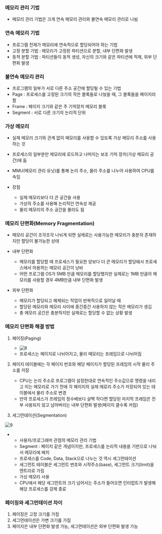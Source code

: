 ### 메모리 관리 기법

- 메모리 관리 기법은 크게 연속 메모리 관리와 불연속 메모리 관리로 나뉨



### 연속 메모리 기법

- 프로그램 전체가 메모리에 연속적으로 할당되어야 하는 기법
- 고정 분할 기법 : 메모리가 고정된 파티션으로 분할, 내부 단편화 발생
- 동적 분할 기법 : 파티션들이 동적 생성, 자신의 크기와 같은 파티션에 적제, 외부 단편화 발생



### 불연속 메모리 관리

- 프로그램의 일부가 서로 다른 주소 공간에 할당될 수 있는 기법
- Page : 프로세스를 고정된 크기의 작은 블록들로 나눴을 때, 그 블록들을 페이지라 함
- Frame : 페이지 크기와 같은 주 기억장치 메모리 블록
- Segment : 서로 다른 크기의 논리적 단위



### 가상 메모리

- 실제 메모리 크기와 관계 없이 메모리를 사용할 수 있또록 가상 메모리 주소를 사용하는 것
- 프로세스의 일부분만 메모리에 로드하고 나머지는 보조 기억 장치(가상 메모리 공간)에 둠
- MMU(메모리 관리 유닛)를 통해 논리 주소, 물리 주소를 나누어 사용하여 CPU를 속임

- 장점
  - 실제 메모리보다 더 큰 공간을 사용
  - 가상의 주소를 사용해 논리적인 연속성 제공
  - 물리 메모리의 주소 공간을 몰라도 됨



### 메모리 단편화(Memory Fragmentation)

- 메모리 공간이 조각조각 나뉘게 되면 실제로는 사용가능한 메모리가 충분히 존재하지만 할당이 불가능한 상태

- 내부 단편화
  - 메모리를 할당할 때 프로세스가 필요한 양보다 더 큰 메모리가 할당돼서 프로세스에서 아용하는 메모리 공간이 낭비
  - 어떤 프로그램 OS가 5MB 만큼 메모리를 할당했지만 실제로는 1MB 만큼의 메모리를 사용할 경우 4MB만큼 내부 단편화 발생
- 외부 단편화
  - 메모리가 할당되고 해제되는 작업이 반복적으로 일어날 때
  - 할당된 메모리와 메모리 사이에 중간중간 사용하지 않는 작은 메모리가 생김
  - 총 메모리 공간은 충분하지만 실제로는 할당할 수 없는 상황 발생



### 메모리 단편화 해결 방법

1. 페이징(Paging)
   - ![8](https://user-images.githubusercontent.com/44665707/150272623-637aeda5-ef08-4635-9066-d78961f7e4ea.PNG)
   - 프로세스는 페이지로 나뉘어지고, 물리 메모리는 프레임으로 나뉘어짐
2. 페이지 테이블에는 각 페이지 번호와 해당 페이지가 할당된 프레임의 시작 물리 주소를 저장
   - CPU는 논리 주소로 프로그램이 설정한대로 연속적인 주소값으로 명령을 내리고 이는 메모리로 가기 전에 각 페이지의 실제 메로리 주소가 저장되어 있는 테이블에서 물리 주소로 변경
   - 만약 프로세스가 프레임의 정수배보다 살짝 작다면 할당된 마지막 프레임은 전부 사용되지 않고 남아버리는 내부 단편화 발생(페이지 클수록 커짐)



2. 세그먼테이션(Segmentation)

![9](https://user-images.githubusercontent.com/44665707/150273084-7676a916-3bb5-4bbc-b957-d93edb5fe5f8.PNG)





- 
  - 사용자/프로그래머 관점의 메모리 관리 기법
  - Segment : 페이지 같은 개념이지만, 프로세스를 논리적 내용을 기반으로 나눠서 메모리에 배치
  - 프로세스를 Code, Data, Stack으로 나누는 것 역시 세그먼테이션
  - 세그먼트 테이블은 세그먼트 번호와 시작주소(base), 세그먼트 크기(limit)을 엔트리로 가짐
  - 가상 메모리 사용
  - CPU에서 해당 세그먼트의 크기 넘어서는 주소가 들어오면 인터럽트가 발생해 해당 프로세스를 강제 종료



### 페이징와 세그먼테이션 차이

1. 페이징은 고정 크기를 가짐
2. 세그먼테이션은 가변 크기를 가짐
3. 페이지은 내부 단편화 발생 가능, 세그먼테이션은 외부 단편화 발생 가능